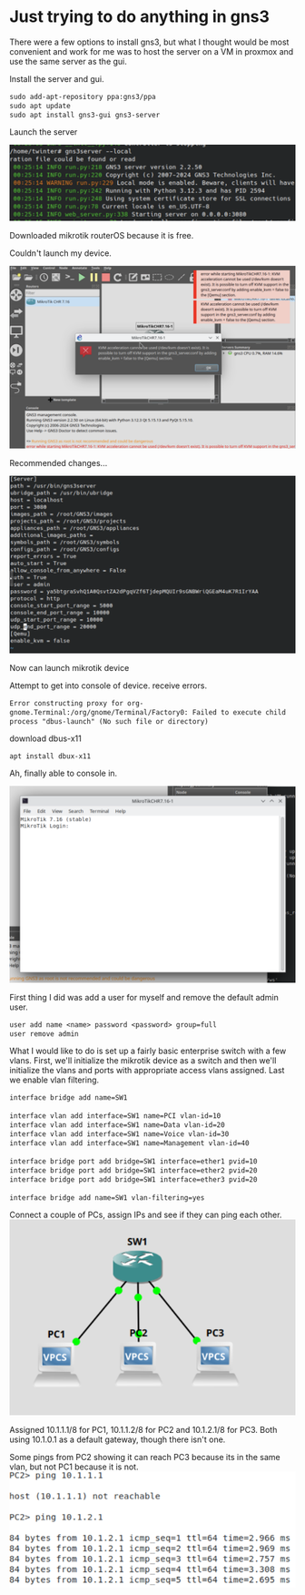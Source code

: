 # Just trying to do anything in gns3

There were a few options to install gns3, but what I thought would be most convenient and work for me was to host the server on a VM in proxmox and use the same server as the gui. 

Install the server and gui. 

```
sudo add-apt-repository ppa:gns3/ppa
sudo apt update
sudo apt install gns3-gui gns3-server
```
Launch the server

![alt text](images/startserver.png)

Downloaded mikrotik routerOS because it is free. 

Couldn't launch my device. 

![alt text](images/mikrotikqemu.png)

Recommended changes... 

![alt text](images/Qemukvm.png)

Now can launch mikrotik device 

Attempt to get into console of device. receive errors. 

```
Error constructing proxy for org-gnome.Terminal:/org/gnome/Terminal/Factory0: Failed to execute child process "dbus-launch" (No such file or directory)
```

download dbus-x11

```
apt install dbux-x11
```

Ah, finally able to console in. 

![alt text](images/mikrotikconsole.png)

First thing I did was add a user for myself and remove the default admin user.

```
user add name <name> password <password> group=full
user remove admin
```

What I would like to do is set up a fairly basic enterprise switch with a few vlans. First, we'll initialize the mikrotik device as a switch and then we'll initialize the vlans and ports with appropriate access vlans assigned. Last we enable vlan filtering.  

```
interface bridge add name=SW1

interface vlan add interface=SW1 name=PCI vlan-id=10
interface vlan add interface=SW1 name=Data vlan-id=20
interface vlan add interface=SW1 name=Voice vlan-id=30
interface vlan add interface=SW1 name=Management vlan-id=40

interface bridge port add bridge=SW1 interface=ether1 pvid=10
interface bridge port add bridge=SW1 interface=ether2 pvid=20
interface bridge port add bridge=SW1 interface=ether3 pvid=20

interface bridge add name=SW1 vlan-filtering=yes
```

Connect a couple of PCs, assign IPs and see if they can ping each other. 
![alt text](images/basictopology.png)

Assigned 10.1.1.1/8 for PC1, 10.1.1.2/8 for PC2 and 10.1.2.1/8 for PC3. Both using 10.1.0.1 as a default gateway, though there isn't one.

Some pings from PC2 showing it can reach PC3 because its in the same vlan, but not PC1 because it is not. 
![alt text](images/pings.png)




